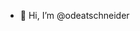 - 👋 Hi, I’m @odeatschneider

<!---
odeatschneider/odeatschneider is a ✨ special ✨ repository because its `README.md` (this file) appears on your GitHub profile.
You can click the Preview link to take a look at your changes.
--->
